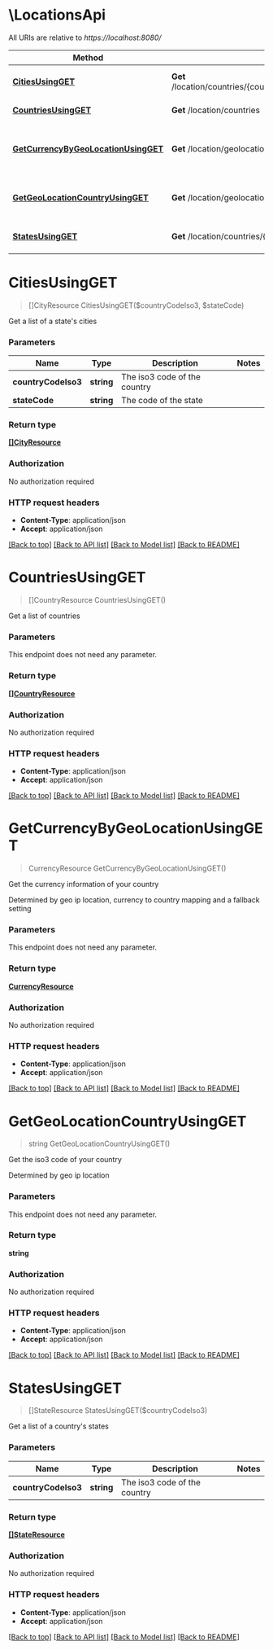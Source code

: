 # \LocationsApi

All URIs are relative to *https://localhost:8080/*

Method | HTTP request | Description
------------- | ------------- | -------------
[**CitiesUsingGET**](LocationsApi.md#CitiesUsingGET) | **Get** /location/countries/{country_code_iso3}/states/{state_code}/cities | Get a list of a state&#39;s cities
[**CountriesUsingGET**](LocationsApi.md#CountriesUsingGET) | **Get** /location/countries | Get a list of countries
[**GetCurrencyByGeoLocationUsingGET**](LocationsApi.md#GetCurrencyByGeoLocationUsingGET) | **Get** /location/geolocation/currency | Get the currency information of your country
[**GetGeoLocationCountryUsingGET**](LocationsApi.md#GetGeoLocationCountryUsingGET) | **Get** /location/geolocation/country | Get the iso3 code of your country
[**StatesUsingGET**](LocationsApi.md#StatesUsingGET) | **Get** /location/countries/{country_code_iso3}/states | Get a list of a country&#39;s states


# **CitiesUsingGET**
> []CityResource CitiesUsingGET($countryCodeIso3, $stateCode)

Get a list of a state's cities


### Parameters

Name | Type | Description  | Notes
------------- | ------------- | ------------- | -------------
 **countryCodeIso3** | **string**| The iso3 code of the country | 
 **stateCode** | **string**| The code of the state | 

### Return type

[**[]CityResource**](CityResource.md)

### Authorization

No authorization required

### HTTP request headers

 - **Content-Type**: application/json
 - **Accept**: application/json

[[Back to top]](#) [[Back to API list]](../README.md#documentation-for-api-endpoints) [[Back to Model list]](../README.md#documentation-for-models) [[Back to README]](../README.md)

# **CountriesUsingGET**
> []CountryResource CountriesUsingGET()

Get a list of countries


### Parameters
This endpoint does not need any parameter.

### Return type

[**[]CountryResource**](CountryResource.md)

### Authorization

No authorization required

### HTTP request headers

 - **Content-Type**: application/json
 - **Accept**: application/json

[[Back to top]](#) [[Back to API list]](../README.md#documentation-for-api-endpoints) [[Back to Model list]](../README.md#documentation-for-models) [[Back to README]](../README.md)

# **GetCurrencyByGeoLocationUsingGET**
> CurrencyResource GetCurrencyByGeoLocationUsingGET()

Get the currency information of your country

Determined by geo ip location, currency to country mapping and a fallback setting


### Parameters
This endpoint does not need any parameter.

### Return type

[**CurrencyResource**](CurrencyResource.md)

### Authorization

No authorization required

### HTTP request headers

 - **Content-Type**: application/json
 - **Accept**: application/json

[[Back to top]](#) [[Back to API list]](../README.md#documentation-for-api-endpoints) [[Back to Model list]](../README.md#documentation-for-models) [[Back to README]](../README.md)

# **GetGeoLocationCountryUsingGET**
> string GetGeoLocationCountryUsingGET()

Get the iso3 code of your country

Determined by geo ip location


### Parameters
This endpoint does not need any parameter.

### Return type

**string**

### Authorization

No authorization required

### HTTP request headers

 - **Content-Type**: application/json
 - **Accept**: application/json

[[Back to top]](#) [[Back to API list]](../README.md#documentation-for-api-endpoints) [[Back to Model list]](../README.md#documentation-for-models) [[Back to README]](../README.md)

# **StatesUsingGET**
> []StateResource StatesUsingGET($countryCodeIso3)

Get a list of a country's states


### Parameters

Name | Type | Description  | Notes
------------- | ------------- | ------------- | -------------
 **countryCodeIso3** | **string**| The iso3 code of the country | 

### Return type

[**[]StateResource**](StateResource.md)

### Authorization

No authorization required

### HTTP request headers

 - **Content-Type**: application/json
 - **Accept**: application/json

[[Back to top]](#) [[Back to API list]](../README.md#documentation-for-api-endpoints) [[Back to Model list]](../README.md#documentation-for-models) [[Back to README]](../README.md)

